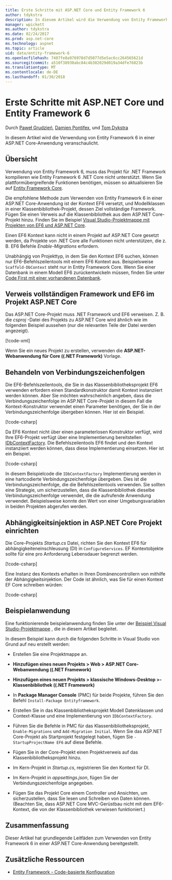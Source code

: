 ```yaml
---
title: Erste Schritte mit ASP.NET Core und Entity Framework 6
author: tdykstra
description: In diesem Artikel wird die Verwendung von Entity Framework 6 in einer ASP.NET Core-Anwendung veranschaulicht.
manager: wpickett
ms.author: tdykstra
ms.date: 02/24/2017
ms.prod: asp.net-core
ms.technology: aspnet
ms.topic: article
uid: data/entity-framework-6
ms.openlocfilehash: 7407fe8a976978d7d5077d5e5ac6cc264565621d
ms.sourcegitcommit: a510f38930abc84c4b302029d019a34dfe76823b
ms.translationtype: MT
ms.contentlocale: de-DE
ms.lasthandoff: 01/30/2018
---
```

# <a name="getting-started-with-aspnet-core-and-entity-framework-6"></a>Erste Schritte mit ASP.NET Core und Entity Framework 6

Durch [Paweł Grudzień](https://github.com/pgrudzien12), [Damien Pontifex](https://github.com/DamienPontifex), und [Tom Dykstra](https://github.com/tdykstra)

In diesem Artikel wird die Verwendung von Entity Framework 6 in einer ASP.NET Core-Anwendung veranschaulicht.

## <a name="overview"></a>Übersicht

Verwendung von Entity Framework 6, muss das Projekt für .NET Framework kompilieren wie Entity Framework 6 .NET Core nicht unterstützt. Wenn Sie plattformübergreifende Funktionen benötigen, müssen so aktualisieren Sie auf [Entity Framework Core](https://docs.microsoft.com/ef/).

Die empfohlene Methode zum Verwenden von Entity Framework 6 in einer ASP.NET Core-Anwendung ist der Kontext EF6 versetzt, und Modellklassen in einer Klassenbibliothek-Projekt, dessen Ziel vollständige Framework. Fügen Sie einen Verweis auf die Klassenbibliothek aus dem ASP.NET Core-Projekt hinzu. Finden Sie im Beispiel [Visual Studio-Projektmappe mit Projekten von EF6 und ASP.NET Core](https://github.com/aspnet/Docs/tree/master/aspnetcore/data/entity-framework-6/sample/).

Einen EF6 Kontext kann nicht in einem Projekt auf ASP.NET Core gesetzt werden, da Projekte von .NET Core alle Funktionen nicht unterstützen, die z. B. EF6 Befehle *Enable-Migrations* erfordern.

Unabhängig von Projekttyp, in dem Sie den Kontext EF6 suchen, können nur EF6-Befehlszeilentools mit einem EF6 Kontext aus. Beispielsweise `Scaffold-DbContext` steht nur in Entity Framework Core. Wenn Sie einer Datenbank in einem Modell EF6 zurückentwickeln müssen, finden Sie unter [Code First mit einer vorhandenen Datenbank](https://msdn.microsoft.com/jj200620).

## <a name="reference-full-framework-and-ef6-in-the-aspnet-core-project"></a>Verweis vollständigen Framework und EF6 im Projekt ASP.NET Core

Das ASP.NET Core-Projekt muss .NET Framework und EF6 verweisen. Z. B. die *csproj* -Datei des Projekts zu ASP.NET Core wird ähnlich wie im folgenden Beispiel aussehen (nur die relevanten Teile der Datei werden angezeigt).

[!code-xml[](entity-framework-6/sample/MVCCore/MVCCore.csproj?range=3-9&highlight=2)]

Wenn Sie ein neues Projekt zu erstellen, verwenden die **ASP.NET-Webanwendung für Core ((.NET Framework)** Vorlage.

## <a name="handle-connection-strings"></a>Behandeln von Verbindungszeichenfolgen

Die EF6-Befehlszeilentools, die Sie in das Klassenbibliotheksprojekt EF6 verwenden erfordern einen Standardkonstruktor damit Kontext instanziiert werden können. Aber Sie möchten wahrscheinlich angeben, dass die Verbindungszeichenfolge im ASP.NET Core-Projekt in diesem Fall die Kontext-Konstruktor verwendet einen Parameter benötigen, der Sie in der Verbindungszeichenfolge übergeben können. Hier ist ein Beispiel.

[!code-csharp[](entity-framework-6/sample/EF6/SchoolContext.cs?name=snippet_Constructor)]

Da EF6 Kontext nicht über einen parameterlosen Konstruktor verfügt, wird Ihre EF6-Projekt verfügt über eine Implementierung bereitstellen [IDbContextFactory](https://msdn.microsoft.com/library/hh506876). Die Befehlszeilentools EF6 findet und den Kontext instanziiert werden können, dass diese Implementierung einsetzen. Hier ist ein Beispiel.

[!code-csharp[](entity-framework-6/sample/EF6/SchoolContextFactory.cs?name=snippet_IDbContextFactory)]

In diesem Beispielcode die `IDbContextFactory` Implementierung werden in eine hartcodierte Verbindungszeichenfolge übergeben. Dies ist die Verbindungszeichenfolge, die die Befehlszeilentools verwenden. Sie sollten eine Strategie, um sicherzustellen, dass die Klassenbibliothek dieselbe Verbindungszeichenfolge verwendet, die die aufrufende Anwendung verwendet. Beispielsweise konnte den Wert von einer Umgebungsvariablen in beiden Projekten abgerufen werden.

## <a name="set-up-dependency-injection-in-the-aspnet-core-project"></a>Abhängigkeitsinjektion in ASP.NET Core Projekt einrichten

Die Core-Projekts *Startup.cs* Datei, richten Sie den Kontext EF6 für abhängigkeiteneinschleusung (DI) in `ConfigureServices`. EF Kontextobjekte sollte für eine pro Anforderung Lebensdauer begrenzt werden.

[!code-csharp[](entity-framework-6/sample/MVCCore/Startup.cs?name=snippet_ConfigureServices&highlight=5)]

Eine Instanz des Kontexts erhalten in Ihren Domänencontrollern von mithilfe der Abhängigkeitsinjektion. Der Code ist ähnlich, was Sie für einen Kontext EF Core schreiben würden:

[!code-csharp[](entity-framework-6/sample/MVCCore/Controllers/StudentsController.cs?name=snippet_ContextInController)]

## <a name="sample-application"></a>Beispielanwendung

Eine funktionierende beispielanwendung finden Sie unter der [Beispiel Visual Studio-Projektmappe](https://github.com/aspnet/Docs/tree/master/aspnetcore/data/entity-framework-6/sample/) , die in diesem Artikel begleitet.

In diesem Beispiel kann durch die folgenden Schritte in Visual Studio von Grund auf neu erstellt werden:

* Erstellen Sie eine Projektmappe an.

* **Hinzufügen eines neuen Projekts > Web > ASP.NET Core-Webanwendung ((.NET Framework)**

* **Hinzufügen eines neuen Projekts > klassische Windows-Desktop >-Klassenbibliothek ((.NET Framework)**

* In **Package Manager Console** (PMC) für beide Projekte, führen Sie den Befehl `Install-Package Entityframework`.

* Erstellen Sie in das Klassenbibliotheksprojekt Modell Datenklassen und Context-Klasse und eine Implementierung von `IDbContextFactory`.

* Führen Sie die Befehle in PMC für das Klassenbibliotheksprojekt, `Enable-Migrations` und `Add-Migration Initial`. Wenn Sie das ASP.NET Core-Projekt als Startprojekt festgelegt haben, fügen Sie `-StartupProjectName EF6` auf diese Befehle.

* Fügen Sie in der Core-Projekt einen Projektverweis auf das Klassenbibliotheksprojekt hinzu.

* Im Kern-Projekt in *Startup.cs*, registrieren Sie den Kontext für DI.

* Im Kern-Projekt in *appsettings.json*, fügen Sie der Verbindungszeichenfolge angegeben.

* Fügen Sie das Projekt Core einem Controller und Ansichten, um sicherzustellen, dass Sie lesen und Schreiben von Daten können. (Beachten Sie, dass ASP.NET Core MVC-Gerüstbau nicht mit dem EF6-Kontext, die von der Klassenbibliothek verwiesen funktioniert.)

## <a name="summary"></a>Zusammenfassung

Dieser Artikel hat grundlegende Leitfäden zum Verwenden von Entity Framework 6 in einer ASP.NET Core-Anwendung bereitgestellt.

## <a name="additional-resources"></a>Zusätzliche Ressourcen

* [Entity Framework - Code-basierte Konfiguration](https://msdn.microsoft.com/data/jj680699.aspx)
